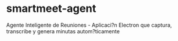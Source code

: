 # smartmeet-agent
Agente Inteligente de Reuniones - Aplicaci?n Electron que captura, transcribe y genera minutas autom?ticamente
